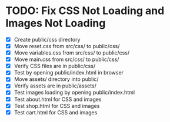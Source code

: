 # TODO: Fix CSS Not Loading and Images Not Loading

- [x] Create public/css directory
- [x] Move reset.css from src/css/ to public/css/
- [x] Move variables.css from src/css/ to public/css/
- [x] Move main.css from src/css/ to public/css/
- [x] Verify CSS files are in public/css/
- [x] Test by opening public/index.html in browser
- [x] Move assets/ directory into public/
- [x] Verify assets are in public/assets/
- [x] Test images loading by opening public/index.html
- [x] Test about.html for CSS and images
- [x] Test shop.html for CSS and images
- [x] Test cart.html for CSS and images
